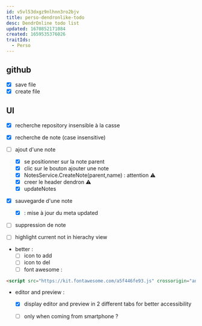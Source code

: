 ```yaml
---
id: v5vl53dxgz9nlhnn3ro2bjv
title: perso-dendronlike-todo
desc: DendrOnline todo list
updated: 1670852171084
created: 1659535376026
traitIds:
  - Perso
---
```


## github

- [X] save file
- [X] create file

## UI
- [X] recherche repository insensible à la casse 

- [X] recherche de note (case insensitive)

- [ ] ajout d'une note 

  - [X] se positionner sur la note parent
  - [X] clic sur le bouton ajouter une note  
  - [X] NotesService.CreateNote(parent,name) : attention ⚠️
  - [X] creer le header dendron ⚠️
  - [X] updateNotes 

- [X] sauvegarde d'une note
   - [X] : mise à jour du meta updated

- [ ] suppression de note
- [ ] highlight current not in hierachy view

- better :
   - [ ] icon to add
   - [ ] icon to del
   - [ ] font awesome : 

```html 
<script src="https://kit.fontawesome.com/a5f446fe93.js" crossorigin="anonymous"></script>
```



- editor and preview :
   - [X] display editor and preview in 2 different tabs for better accessibility
   - [ ] only when coming from smartphone ?




